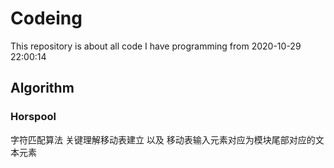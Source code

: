 # Codeing
This repository is about all code I have programming from 2020-10-29 22:00:14 

## Algorithm

### Horspool
字符匹配算法 关键理解移动表建立 以及 移动表输入元素对应为模块尾部对应的文本元素
